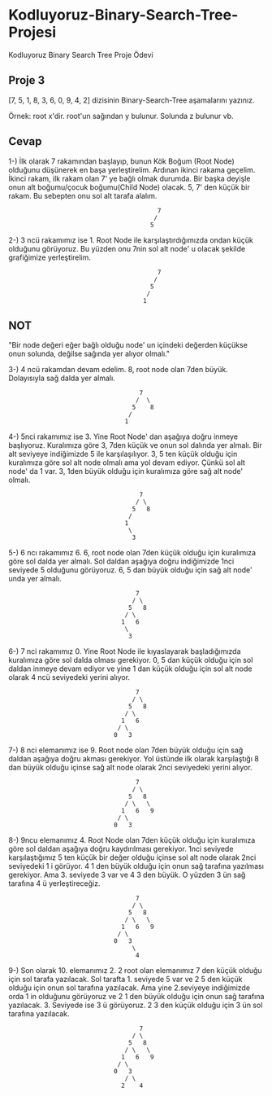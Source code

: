 # Kodluyoruz-Binary-Search-Tree-Projesi
Kodluyoruz Binary Search Tree Proje Ödevi

## Proje 3  
[7, 5, 1, 8, 3, 6, 0, 9, 4, 2] dizisinin Binary-Search-Tree aşamalarını yazınız.  

Örnek: root x'dir. root'un sağından y bulunur. Solunda z bulunur vb.  

## Cevap    

1-) İlk olarak 7 rakamından başlayıp, bunun Kök Boğum (Root Node) olduğunu düşünerek en başa yerleştirelim. Ardınan ikinci rakama geçelim. İkinci rakam, ilk rakam olan 7' ye bağlı olmak durumda. Bir başka deyişle onun alt boğumu/çocuk boğumu(Child Node) olacak. 5, 7' den küçük bir rakam. Bu sebepten onu sol alt tarafa alalım.

                                             7
                                            /
                                           5   
2-) 3 ncü rakamımız ise 1. Root Node ile karşılaştırdığımızda ondan küçük olduğunu görüyoruz. Bu yüzden onu 7nin sol alt node' u olacak şekilde grafiğimize yerleştirelim.  

                                             7
                                            /
                                           5
                                          /
                                         1    
## NOT
"Bir node değeri eğer bağlı olduğu node' un içindeki değerden küçükse onun solunda, değilse sağında yer alıyor olmalı."  

3-) 4 ncü rakamdan devam edelim. 8, root node olan 7den büyük. Dolayısıyla sağ dalda yer almalı.  

                                        7
                                       /  \
                                      5    8
                                     /
                                    1  
                                    
4-) 5nci rakamımız ise 3. Yine Root Node' dan aşağıya doğru inmeye başlıyoruz. Kuralımıza göre 3, 7den küçük ve onun sol dalında yer almalı. Bir alt seviyeye indiğimizde 5 ile karşılaşılıyor. 3, 5 ten küçük olduğu için kuralımıza göre sol alt node olmalı ama yol devam ediyor. Çünkü sol alt node' da 1 var. 3, 1den büyük olduğu için kuralımıza göre sağ alt node' olmalı.

                                        7
                                       / \
                                      5   8
                                     /
                                    1
                                     \
                                      3
                                      
5-) 6 ncı rakamımız 6. 6, root node olan 7den küçük olduğu için kuralımıza göre sol dalda yer almalı. Sol daldan aşağıya doğru indiğimizde 1nci seviyede 5 olduğunu görüyoruz. 6, 5 dan büyük olduğu için sağ alt node' unda yer almalı.

                                       7
                                      / \
                                     5   8
                                    / \
                                   1   6
                                    \
                                     3
                                     
6-) 7 nci rakamımız 0. Yine Root Node ile kıyaslayarak başladığımızda kuralımıza göre sol dalda olması gerekiyor. 0, 5 dan küçük olduğu için sol daldan inmeye devam ediyor ve yine 1 dan küçük olduğu için sol alt node olarak 4 ncü seviyedeki yerini alıyor.
                    
                                       7
                                      / \
                                     5   8
                                    / \
                                   1   6
                                  / \
                                 0   3
                                 
7-) 8 nci elemanımız ise 9. Root node olan 7den büyük olduğu için sağ daldan aşağıya doğru akması gerekiyor. Yol üstünde ilk olarak karşılaştığı 8 dan büyük olduğu içinse sağ alt node olarak 2nci seviyedeki yerini alıyor.

                                       7
                                      / \
                                     5   8
                                    / \   \
                                   1   6   9
                                  / \
                                 0   3
                                 
8-) 9ncu elemanımız 4. Root Node olan 7den küçük olduğu için kuralımıza göre sol daldan aşağıya doğru kaydırılması gerekiyor. 1nci seviyede karşılaştığımız 5 ten küçük bir değer olduğu içinse sol alt node olarak 2nci seviyedeki 1 i görüyor. 4 1 den büyük olduğu için onun sağ tarafına yazılması gerekiyor. Ama 3. seviyede 3 var ve 4 3 den büyük. O yüzden 3 ün sağ tarafına 4 ü yerleştireceğiz.
      
                                       7
                                      / \
                                     5   8
                                    / \   \
                                   1   6   9
                                  / \
                                 0   3
                                      \
                                       4
                                       
9-) Son olarak 10. elemanımız 2. 2 root olan elemanımız 7 den küçük olduğu için sol tarafa yazılacak. Sol tarafta 1. seviyede 5 var ve 2 5 den küçük olduğu için onun sol tarafına yazılacak. Ama yine 2.seviyeye indiğimizde orda 1 in olduğunu görüyoruz ve 2 1 den büyük olduğu için onun sağ tarafına yazılacak. 3. Seviyede ise 3 ü görüyoruz. 2 3 den küçük olduğu için 3 ün sol tarafına yazılacak.

                                        7
                                      / \
                                     5   8
                                    / \   \
                                   1   6   9
                                  / \
                                 0   3
                                    / \
                                   2    4
                                 
                                          



                              
                                   
                                    
                                         
                                        
                                                                   
                                   
                                   
                                   
                                   
                            
                            
                            
                            
                            
                            
                            
                            
                            
                                   
                                   
                                   
